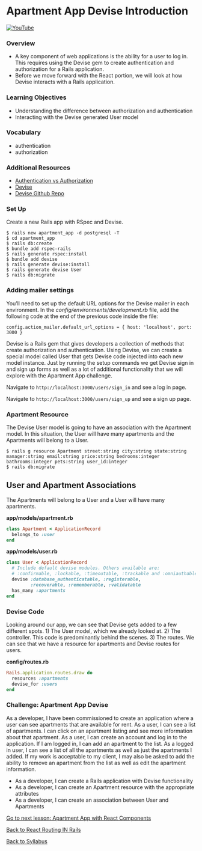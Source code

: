 # Apartment App Devise Introduction

[![YouTube](http://img.youtube.com/vi/ypXAYSn4PqY/0.jpg)](https://www.youtube.com/watch?v=ypXAYSn4PqY)

### Overview
- A key component of web applications is the ability for a user to log in. This requires using the Devise gem to create authentication and authorization for a Rails application.
- Before we move forward with the React portion, we will look at how Devise interacts with a Rails application.

### Learning Objectives
- Understanding the difference between authorization and authentication
- Interacting with the Devise generated User model

### Vocabulary
- authentication
- authorization

### Additional Resources
- [ Authentication vs Authorization ](./authentication-vs-authorization.md)
- [ Devise ](https://github.com/plataformatec/devise)
- [ Devise Github Repo ](https://github.com/plataformatec/devise#getting-started)

### Set Up
Create a new Rails app with RSpec and Devise.
```
$ rails new apartment_app -d postgresql -T
$ cd apartment_app
$ rails db:create
$ bundle add rspec-rails
$ rails generate rspec:install
$ bundle add devise
$ rails generate devise:install
$ rails generate devise User
$ rails db:migrate
```

### Adding mailer settings
You’ll need to set up the default URL options for the Devise mailer in each environment. In the *config/environments/development.rb* file, add the following code at the end of the previous code inside the file:
```
config.action_mailer.default_url_options = { host: 'localhost', port: 3000 }
```

Devise is a Rails gem that gives developers a collection of methods that create authorization and authentication. Using Devise, we can create a special model called User that gets Devise code injected into each new model instance. Just by running the setup commands we get Devise sign in and sign up forms as well as a lot of additional functionality that we will explore with the Apartment App challenge.

Navigate to `http://localhost:3000/users/sign_in` and see a log in page.

Navigate to `http://localhost:3000/users/sign_up` and see a sign up page.

### Apartment Resource
The Devise User model is going to have an association with the Apartment model. In this situation, the User will have many apartments and the Apartments will belong to a User.
```
$ rails g resource Apartment street:string city:string state:string manager:string email:string price:string bedrooms:integer bathrooms:integer pets:string user_id:integer
$ rails db:migrate
```

## User and Apartment Associations
The Apartments will belong to a User and a User will have many apartments.

**app/models/apartment.rb**
```ruby
class Apartment < ApplicationRecord
  belongs_to :user
end
```

**app/models/user.rb**
```ruby
class User < ApplicationRecord
  # Include default devise modules. Others available are:
  # :confirmable, :lockable, :timeoutable, :trackable and :omniauthable
  devise :database_authenticatable, :registerable,
         :recoverable, :rememberable, :validatable
  has_many :apartments
end
```

### Devise Code
Looking around our app, we can see that Devise gets added to a few different spots. 1) The User model, which we already looked at. 2) The controller. This code is predominantly behind the scenes. 3) The routes. We can see that we have a resource for apartments and Devise routes for users.

**config/routes.rb**
```ruby
Rails.application.routes.draw do
  resources :apartments
  devise_for :users
end
```

### Challenge: Apartment App Devise
As a developer, I have been commissioned to create an application where a user can see apartments that are available for rent. As a user, I can see a list of apartments. I can click on an apartment listing and see more information about that apartment. As a user, I can create an account and log in to the application. If I am logged in, I can add an apartment to the list. As a logged in user, I can see a list of all the apartments as well as just the apartments I added. If my work is acceptable to my client, I may also be asked to add the ability to remove an apartment from the list as well as edit the apartment information.

- As a developer, I can create a Rails application with Devise functionality
- As a developer, I can create an Apartment resource with the appropriate attributes
- As a developer, I can create an association between User and Apartments

[ Go to next lesson: Apartment App with React Components ](./devise_and_react_in_rails.md)

[ Back to React Routing IN Rails ](./react_routing_in_rails.md)

[ Back to Syllabus ](../README.md#unit-nine-react-in-rails-and-authentication)
